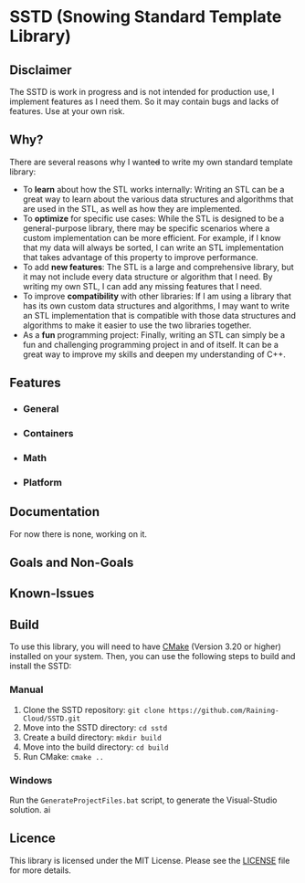 # SSTD (Snowing Standard Template Library)
## Disclaimer
The SSTD is work in progress and is not intended for production use, I implement features as I need them. So it may contain bugs and lacks of features. Use at your own risk.
## Why?
There are several reasons why I want~~ed~~ to write my own standard template library:
- To **learn** about how the STL works internally: Writing an STL can be a great way to learn about the various   data structures and algorithms that are used in the STL, as well as how they are implemented.
- To **optimize** for specific use cases: While the STL is designed to be a general-purpose library, there may be specific scenarios where a custom implementation can be more efficient. For example, if I know that my data will always be sorted, I can write an STL implementation that takes advantage of this property to improve performance.
- To add **new features**: The STL is a large and comprehensive library, but it may not include every data structure or algorithm that I need. By writing my own STL, I can add any missing features that I need.
- To improve **compatibility** with other libraries: If I am using a library that has its own custom data structures and algorithms, I may want to write an STL implementation that is compatible with those data structures and algorithms to make it easier to use the two libraries together.
- As a **fun** programming project: Finally, writing an STL can simply be a fun and challenging programming project in and of itself. It can be a great way to improve my skills and deepen my understanding of C++.
## Features
- ### General
- ### Containers
- ### Math
- ### Platform
## Documentation
For now there is none, working on it.
## Goals and Non-Goals
## Known-Issues
## Build
To use this library, you will need to have [CMake](https://cmake.org/) (Version 3.20 or higher) installed on your system. Then, you can use the following steps to build and install the SSTD:

### Manual
1. Clone the SSTD repository: `git clone https://github.com/Raining-Cloud/SSTD.git`
2. Move into the SSTD directory: `cd sstd`
3. Create a build directory: `mkdir build`
4. Move into the build directory: `cd build`
5. Run CMake: `cmake ..`

### Windows
Run the `GenerateProjectFiles.bat` script, to generate the Visual-Studio solution.
ai
## Licence
This library is licensed under the MIT License. Please see the [LICENSE](https://github.com/Raining-Cloud/SSTD/blob/main/LICENCE.txt) file for more details.